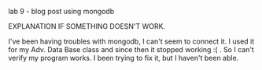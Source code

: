 lab 9 - blog post using mongodb

EXPLANATION IF SOMETHING DOESN'T WORK.
 
I've been having troubles with mongodb, I can't seem to connect it. I used it for my Adv. Data Base class and since then it stopped working :( . So I can't verify my program works. I been trying to fix it, but I haven't been able. 